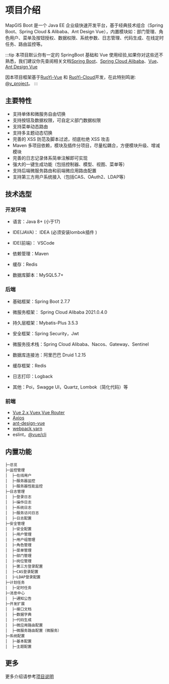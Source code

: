 # 项目介绍

MapGIS Boot 是一个 Java EE 企业级快速开发平台，基于经典技术组合（Spring Boot、Spring Cloud & Alibaba、Ant Design Vue），内置模块如：部门管理、角色用户、菜单及按钮授权、数据权限、系统参数、日志管理、代码生成、在线定时任务、路由监控等。

:::tip
本项目默认你有一定的 SpringBoot 基础和 Vue 使用经验,如果你对这些还不熟悉，我们建议你先查阅相关文档[Spring Boot](https://spring.io/projects/spring-boot)、[Spring Cloud Alibaba](https://github.com/alibaba/spring-cloud-alibaba/blob/2.2.x/README-zh.md)、[Vue](https://cn.vuejs.org/)、[Ant Design Vue](https://antdv.com/)

因本项目框架基于[RuoYi-Vue](https://gitee.com/y_project/RuoYi-Vue) 和 [RuoYi-Cloud](https://gitee.com/y_project/RuoYi-Cloud)开发，在此特别鸣谢: [@y_project](https://gitee.com/y_project)。
:::

## 主要特性

- 支持单体和微服务自由切换
- 支持按钮及数据权限，可自定义部门数据权限
- 支持菜单动态路由
- 支持多主题动态切换
- 完善的 XSS 防范及脚本过滤，彻底杜绝 XSS 攻击
- Maven 多项目依赖，模块及插件分项目，尽量松耦合，方便模块升级、增减模块
- 完善的日志记录体系简单注解即可实现
- 强大的一键生成功能（包括控制器、模型、视图、菜单等）
- 支持后端微服务路由和前端微应用路由配置
- 支持第三方用户系统接入（包括CAS、OAuth2、LDAP等）

## 技术选型

### 开发环境

- 语言：Java 8+ (小于17)

- IDE(JAVA)： IDEA (必须安装lombok插件 )

- IDE(前端)： VSCode

- 依赖管理：Maven

- 缓存：Redis

- 数据库脚本：MySQL5.7+

### 后端

- 基础框架：Spring Boot 2.7.7

- 微服务框架： Spring Cloud Alibaba 2021.0.4.0

- 持久层框架：Mybatis-Plus 3.5.3

- 安全框架：Spring Security，Jwt

- 微服务技术栈：Spring Cloud Alibaba、Nacos、Gateway、Sentinel

- 数据库连接池：阿里巴巴 Druid 1.2.15

- 缓存框架：Redis

- 日志打印：Logback

- 其他：Poi，Swagge UI，Quartz, Lombok（简化代码）等

### 前端

- [Vue 2.x](https://cn.vuejs.org/),[Vuex](https://vuex.vuejs.org/zh/),[Vue Router](https://router.vuejs.org/zh/)
- [Axios](https://github.com/axios/axios)
- [ant-design-vue](https://vuecomponent.github.io/ant-design-vue/docs/vue/introduce-cn/)
- [webpack](https://www.webpackjs.com/),[yarn](https://yarnpkg.com/zh-Hans/)
- eslint，[@vue/cli](https://cli.vuejs.org/zh/guide)

## 内置功能

```
├─总览
├─监控管理
│  ├─在线用户
│  ├─服务器监控
│  ├─服务器性能监控
├─日志管理
│  ├─登录日志
│  ├─操作日志
│  ├─系统日志
│  ├─服务访问日志
│  ├─日志配置
├─安全管理
│  ├─安全配置
│  ├─用户管理
│  ├─用户组管理
│  ├─角色管理
│  ├─菜单管理
│  ├─部门管理
│  ├─岗位管理
│  ├─第三方登录配置
│  ├─CAS登录配置
│  ├─LDAP登录配置
├─计划任务
│  ├─定时任务
├─消息中心
│  ├─通知公告
├─开发扩展
│  ├─接口文档
│  ├─数据字典
│  ├─代码生成
│  ├─微应用路由配置
│  ├─微服务路由配置（微服务）
├─系统配置
│  ├─基本配置
│  ├─主题配置
```

## 更多

更多介绍请参考[项目说明](https://github.com/MapGIS/MapGIS-Boot)
